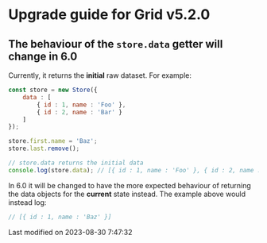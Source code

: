 # Upgrade guide for Grid v5.2.0

## The behaviour of the `store.data` getter will change in 6.0

Currently, it returns the **initial** raw dataset. For example:

```javascript
const store = new Store({
    data : [
        { id : 1, name : 'Foo' },
        { id : 2, name : 'Bar' }
    ]
});

store.first.name = 'Baz';
store.last.remove();

// store.data returns the initial data
console.log(store.data); // [{ id : 1, name : 'Foo' }, { id : 2, name : 'Bar' }]
```

In 6.0 it will be changed to have the more expected behaviour of returning the data objects for the **current** state 
instead. The example above would instead log:

```javascript
// [{ id : 1, name : 'Baz' }]
```


<p class="last-modified">Last modified on 2023-08-30 7:47:32</p>
